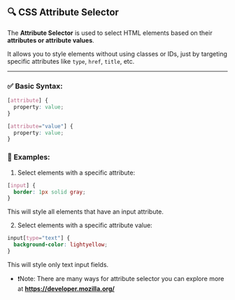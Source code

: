 ## 🔍 CSS Attribute Selector

The **Attribute Selector** is used to select HTML elements based on their **attributes or attribute values**.

It allows you to style elements without using classes or IDs, just by targeting specific attributes like `type`, `href`, `title`, etc.

---

### ✅ Basic Syntax:
```css
[attribute] {
  property: value;
}

[attribute="value"] {
  property: value;
}
```
### 🧩 Examples:
1. Select elements with a specific attribute:
```css
[input] {
  border: 1px solid gray;
}
```
This will style all elements that have an input attribute.

2. Select elements with a specific attribute value:
``` css
input[type="text"] {
  background-color: lightyellow;
}
```
This will style only text input fields.

- ❗Note: There are many ways for attribute selector you can explore more at **https://developer.mozilla.org/**